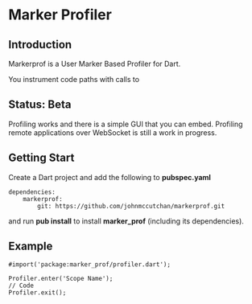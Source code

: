 # Marker Profiler #

## Introduction ##

Markerprof is a User Marker Based Profiler for Dart.

You instrument code paths with calls to 



## Status: Beta ##

Profiling works and there is a simple GUI that you can embed.
Profiling remote applications over WebSocket is still a work in progress.


## Getting Start ##

Create a Dart project and add the following to **pubspec.yaml**


```
dependencies:
    markerprof:
        git: https://github.com/johnmccutchan/markerprof.git
```

and run **pub install** to install **marker_prof** (including its dependencies).

## Example ##

```
#import('package:marker_prof/profiler.dart');

Profiler.enter('Scope Name');
// Code
Profiler.exit();

```
